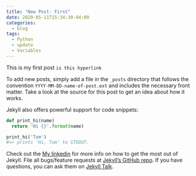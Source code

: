 ```yaml
---
title: "New Post- First"
date: 2020-05-11T15:34:30-04:00
categories:
  - blog
tags:
  - Python
  - update
  - Variables
---
```


This is my first post `is this hyperlink`

To add new posts, simply add a file in the `_posts` directory that follows the convention `YYYY-MM-DD-name-of-post.ext` and includes the necessary front matter. Take a look at the source for this post to get an idea about how it works.

Jekyll also offers powerful support for code snippets:

```python
def print_hi(name)
  return 'Hi {}'.format(name)

print_hi('Tom')
#=> prints 'Hi, Tom' to STDOUT.
```

Check out the [My linkedin][jekyll-docs] for more info on how to get the most out of Jekyll. File all bugs/feature requests at [Jekyll’s GitHub repo][jekyll-gh]. If you have questions, you can ask them on [Jekyll Talk][jekyll-talk].

[jekyll-docs]: https://jekyllrb.com/docs/home
[jekyll-gh]:   https://github.com/jekyll/jekyll
[jekyll-talk]: https://talk.jekyllrb.com/